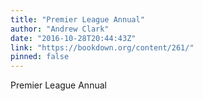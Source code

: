```yaml
---
title: "Premier League Annual"
author: "Andrew Clark"
date: "2016-10-28T20:44:43Z"
link: "https://bookdown.org/content/261/"
pinned: false
---
```


Premier League Annual
